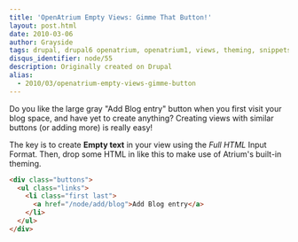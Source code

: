 ```yaml
---
title: 'OpenAtrium Empty Views: Gimme That Button!'
layout: post.html
date: 2010-03-06
author: Grayside
tags: drupal, drupal6 openatrium, openatrium1, views, theming, snippets
disqus_identifier: node/55
description: Originally created on Drupal
alias:
  - 2010/03/openatrium-empty-views-gimme-button
---
```

Do you like the large gray "Add Blog entry" button when you first visit your blog space, and have yet to create anything? Creating views with similar buttons (or adding more) is really easy!

The key is to create **Empty text** in your view using the *Full HTML* Input Format. Then, drop some HTML in like this to make use of Atrium's built-in theming.

```html
<div class="buttons">
  <ul class="links">
    <li class="first last">
      <a href="/node/add/blog">Add Blog entry</a>
    </li>
  </ul>
</div>
```
